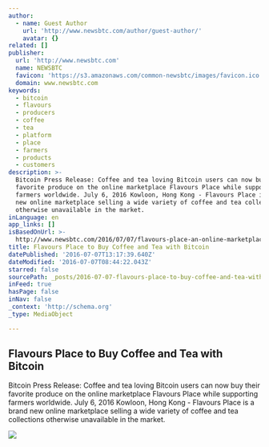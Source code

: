 ```yaml
---
author:
  - name: Guest Author
    url: 'http://www.newsbtc.com/author/guest-author/'
    avatar: {}
related: []
publisher:
  url: 'http://www.newsbtc.com'
  name: NEWSBTC
  favicon: 'https://s3.amazonaws.com/common-newsbtc/images/favicon.ico'
  domain: www.newsbtc.com
keywords:
  - bitcoin
  - flavours
  - producers
  - coffee
  - tea
  - platform
  - place
  - farmers
  - products
  - customers
description: >-
  Bitcoin Press Release: Coffee and tea loving Bitcoin users can now buy their
  favorite produce on the online marketplace Flavours Place while supporting
  farmers worldwide. July 6, 2016 Kowloon, Hong Kong - Flavours Place is a brand
  new online marketplace selling a wide variety of coffee and tea collections
  otherwise unavailable in the market.
inLanguage: en
app_links: []
isBasedOnUrl: >-
  http://www.newsbtc.com/2016/07/07/flavours-place-an-online-marketplace-to-buy-coffee-and-tea-with-bitcoin/
title: Flavours Place to Buy Coffee and Tea with Bitcoin
datePublished: '2016-07-07T13:17:39.640Z'
dateModified: '2016-07-07T08:44:22.043Z'
starred: false
sourcePath: _posts/2016-07-07-flavours-place-to-buy-coffee-and-tea-with-bitcoin.md
inFeed: true
hasPage: false
inNav: false
_context: 'http://schema.org'
_type: MediaObject

---
```

<article style=""><h1>Flavours Place to Buy Coffee and Tea with Bitcoin</h1><p>Bitcoin Press Release: Coffee and tea loving Bitcoin users can now buy their favorite produce on the online marketplace Flavours Place while supporting farmers worldwide. July 6, 2016 Kowloon, Hong Kong - Flavours Place is a brand new online marketplace selling a wide variety of coffee and tea collections otherwise unavailable in the market.</p><img src="http://s3.amazonaws.com/main-newsbtc-images/2016/07/07091607/Flavours-Place-Screenshot-1080x555.png" /></article>